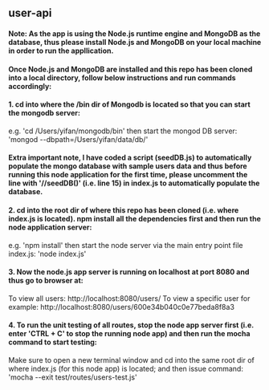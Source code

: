 ## user-api
#### Note: As the app is using the Node.js runtime engine and MongoDB as the database, thus please install Node.js and MongoDB on your local machine in order to run the appllication.

#### Once Node.js and MongoDB are installed and this repo has been cloned into a local directory, follow below instructions and run commands accordingly:

#### 1. cd into where the /bin dir of Mongodb is located so that you can start the mongodb server:
e.g. 
'cd /Users/yifan/mongodb/bin'
then start the mongod DB server:
'mongod --dbpath=/Users/yifan/data/db/'

#### Extra important note, I have coded a script (seedDB.js) to automatically populate the mongo database with sample users data and thus before running this node application for the first time, please uncomment the line with '//seedDB()' (i.e. line 15) in index.js to automatically populate the database.

#### 2. cd into the root dir of where this repo has been cloned (i.e. where index.js is located). npm install all the dependencies first and then run the node application server:
e.g.
'npm install'
then start the node server via the main entry point file index.js:
'node index.js'

#### 3. Now the node.js app server is running on localhost at port 8080 and thus go to browser at: 
To view all users: http://localhost:8080/users/
To view a specific user for example: http://localhost:8080/users/600e34b040c0e77beda8f8a3

#### 4. To run the unit testing of all routes, stop the node app server first (i.e. enter 'CTRL + C' to stop the running node app) and then run the mocha command to start testing:
Make sure to open a new terminal window and cd into the same root dir of where index.js (for this node app) is located;
and then issue command: 'mocha --exit test/routes/users-test.js'
